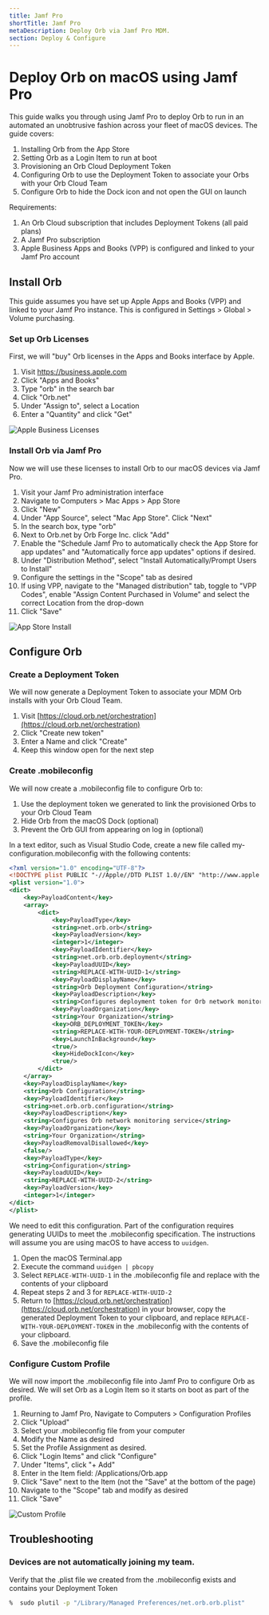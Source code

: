 ```yaml
---
title: Jamf Pro
shortTitle: Jamf Pro
metaDescription: Deploy Orb via Jamf Pro MDM.
section: Deploy & Configure
---
```


# Deploy Orb on macOS using Jamf Pro

This guide walks you through using Jamf Pro to deploy Orb to run in an automated an unobtrusive fashion across your fleet of macOS devices. The guide covers:

1. Installing Orb from the App Store
2. Setting Orb as a Login Item to run at boot
3. Provisioning an Orb Cloud Deployment Token
4. Configuring Orb to use the Deployment Token to associate your Orbs with your Orb Cloud Team
5. Configure Orb to hide the Dock icon and not open the GUI on launch

Requirements:

1. An Orb Cloud subscription that includes Deployment Tokens (all paid plans)
2. A Jamf Pro subscription
3. Apple Business Apps and Books (VPP) is configured and linked to your Jamf Pro account

## Install Orb

This guide assumes you have set up Apple Apps and Books (VPP) and linked to your Jamf Pro instance. This is configured in Settings > Global > Volume purchasing.

### Set up Orb Licenses

First, we will "buy" Orb licenses in the Apps and Books interface by Apple.

1. Visit https://business.apple.com
2. Click "Apps and Books"
3. Type "orb" in the search bar
4. Click "Orb.net"
5. Under "Assign to", select a Location
6. Enter a "Quantity" and click "Get"

![Apple Business Licenses](../../../images/jamf-pro/apple-business.png)

### Install Orb via Jamf Pro

Now we will use these licenses to install Orb to our macOS devices via Jamf Pro.

1. Visit your Jamf Pro administration interface
2. Navigate to Computers > Mac Apps > App Store
3. Click "New"
4. Under "App Source", select "Mac App Store". Click "Next"
6. In the search box, type "orb"
7. Next to Orb.net by Orb Forge Inc. click "Add"
8. Enable the "Schedule Jamf Pro to automatically check the App Store for app updates" and "Automatically force app updates" options if desired.
9. Under "Distribution Method", select "Install Automatically/Prompt Users to Install"
10. Configure the settings in the "Scope" tab as desired
11. If using VPP, navigate to the "Managed distribution" tab, toggle to "VPP Codes", enable "Assign Content Purchased in Volume" and select the correct Location from the drop-down
12. Click "Save"

![App Store Install](../../../images/jamf-pro/app-store-install.png)

## Configure Orb

### Create a Deployment Token

We will now generate a Deployment Token to associate your MDM Orb installs with your Orb Cloud Team.

1. Visit [https://cloud.orb.net/orchestration](https://cloud.orb.net/orchestration)
2. Click "Create new token"
3. Enter a Name and click "Create"
4. Keep this window open for the next step

### Create .mobileconfig

We will now create a .mobileconfig file to configure Orb to:

1. Use the deployment token we generated to link the provisioned Orbs to your Orb Cloud Team
2. Hide Orb from the macOS Dock (optional)
3. Prevent the Orb GUI from appearing on log in (optional)

In a text editor, such as Visual Studio Code, create a new file called my-configuration.mobileconfig with the following contents:

```xml
<?xml version="1.0" encoding="UTF-8"?>
<!DOCTYPE plist PUBLIC "-//Apple//DTD PLIST 1.0//EN" "http://www.apple.com/DTDs/PropertyList-1.0.dtd">
<plist version="1.0">
<dict>
    <key>PayloadContent</key>
    <array>
        <dict>
            <key>PayloadType</key>
            <string>net.orb.orb</string>
            <key>PayloadVersion</key>
            <integer>1</integer>
            <key>PayloadIdentifier</key>
            <string>net.orb.orb.deployment</string>
            <key>PayloadUUID</key>
            <string>REPLACE-WITH-UUID-1</string>
            <key>PayloadDisplayName</key>
            <string>Orb Deployment Configuration</string>
            <key>PayloadDescription</key>
            <string>Configures deployment token for Orb network monitoring</string>
            <key>PayloadOrganization</key>
            <string>Your Organization</string>
            <key>ORB_DEPLOYMENT_TOKEN</key>
            <string>REPLACE-WITH-YOUR-DEPLOYMENT-TOKEN</string>
            <key>LaunchInBackground</key>
            <true/>
            <key>HideDockIcon</key>
            <true/>
        </dict>
    </array>
    <key>PayloadDisplayName</key>
    <string>Orb Configuration</string>
    <key>PayloadIdentifier</key>
    <string>net.orb.orb.configuration</string>
    <key>PayloadDescription</key>
    <string>Configures Orb network monitoring service</string>
    <key>PayloadOrganization</key>
    <string>Your Organization</string>
    <key>PayloadRemovalDisallowed</key>
    <false/>
    <key>PayloadType</key>
    <string>Configuration</string>
    <key>PayloadUUID</key>
    <string>REPLACE-WITH-UUID-2</string>
    <key>PayloadVersion</key>
    <integer>1</integer>
</dict>
</plist>
```

We need to edit this configuration. Part of the configuration requires generating UUIDs to meet the .mobileconfig specification. The instructions will assume you are using macOS to have access to `uuidgen`.

1. Open the macOS Terminal.app
2. Execute the command `uuidgen | pbcopy`
3. Select `REPLACE-WITH-UUID-1` in the .mobileconfig file and replace with the contents of your clipboard
4. Repeat steps 2 and 3 for `REPLACE-WITH-UUID-2`
5. Return to [https://cloud.orb.net/orchestration](https://cloud.orb.net/orchestration) in your browser, copy the generated Deployment Token to your clipboard, and replace `REPLACE-WITH-YOUR-DEPLOYMENT-TOKEN` in the .mobileconfig with the contents of your clipboard.
6. Save the .mobileconfig file

### Configure Custom Profile

We will now import the .mobileconfig file into Jamf Pro to configure Orb as desired. We will set Orb as a Login Item so it starts on boot as part of the profile.

1. Reurning to Jamf Pro, Navigate to Computers > Configuration Profiles
2. Click "Upload"
3. Select your .mobileconfig file from your computer
4. Modify the Name as desired
5. Set the Profile Assignment as desired.
6. Click "Login Items" and click "Configure"
7. Under "Items", click "+ Add"
8. Enter in the Item field: /Applications/Orb.app
9. Click "Save" next to the Item (not the "Save" at the bottom of the page)
10. Navigate to the "Scope" tab and modify as desired
11. Click "Save"

![Custom Profile](../../../images/jamf-pro/configuration.png)

## Troubleshooting

### Devices are not automatically joining my team.

Verify that the .plist file we created from the .mobileconfig exists and contains your Deployment Token

```bash
%  sudo plutil -p "/Library/Managed Preferences/net.orb.orb.plist"
```